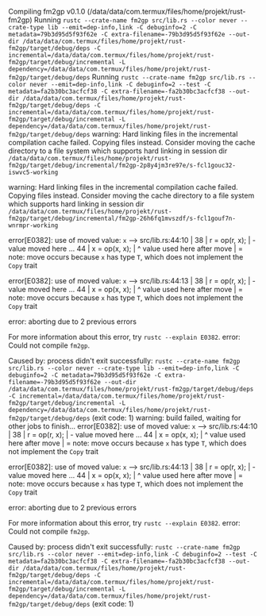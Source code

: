    Compiling fm2gp v0.1.0 (/data/data/com.termux/files/home/projekt/rust-fm2gp)
     Running `rustc --crate-name fm2gp src/lib.rs --color never --crate-type lib --emit=dep-info,link -C debuginfo=2 -C metadata=79b3d95d5f93f62e -C extra-filename=-79b3d95d5f93f62e --out-dir /data/data/com.termux/files/home/projekt/rust-fm2gp/target/debug/deps -C incremental=/data/data/com.termux/files/home/projekt/rust-fm2gp/target/debug/incremental -L dependency=/data/data/com.termux/files/home/projekt/rust-fm2gp/target/debug/deps`
     Running `rustc --crate-name fm2gp src/lib.rs --color never --emit=dep-info,link -C debuginfo=2 --test -C metadata=fa2b30bc3acfcf38 -C extra-filename=-fa2b30bc3acfcf38 --out-dir /data/data/com.termux/files/home/projekt/rust-fm2gp/target/debug/deps -C incremental=/data/data/com.termux/files/home/projekt/rust-fm2gp/target/debug/incremental -L dependency=/data/data/com.termux/files/home/projekt/rust-fm2gp/target/debug/deps`
warning: Hard linking files in the incremental compilation cache failed. Copying files instead. Consider moving the cache directory to a file system which supports hard linking in session dir `/data/data/com.termux/files/home/projekt/rust-fm2gp/target/debug/incremental/fm2gp-2p8y4jm3re97e/s-fcl1gouc32-iswvc5-working`

warning: Hard linking files in the incremental compilation cache failed. Copying files instead. Consider moving the cache directory to a file system which supports hard linking in session dir `/data/data/com.termux/files/home/projekt/rust-fm2gp/target/debug/incremental/fm2gp-26h6fq1mvszdf/s-fcl1gouf7n-wnrmpr-working`

error[E0382]: use of moved value: `x`
  --> src/lib.rs:44:10
   |
38 |             r = op(r, x);
   |                       - value moved here
...
44 |         x = op(x, x);
   |                ^ value used here after move
   |
   = note: move occurs because `x` has type `T`, which does not implement the `Copy` trait

error[E0382]: use of moved value: `x`
  --> src/lib.rs:44:13
   |
38 |             r = op(r, x);
   |                       - value moved here
...
44 |         x = op(x, x);
   |                   ^ value used here after move
   |
   = note: move occurs because `x` has type `T`, which does not implement the `Copy` trait

error: aborting due to 2 previous errors

For more information about this error, try `rustc --explain E0382`.
error: Could not compile `fm2gp`.

Caused by:
  process didn't exit successfully: `rustc --crate-name fm2gp src/lib.rs --color never --crate-type lib --emit=dep-info,link -C debuginfo=2 -C metadata=79b3d95d5f93f62e -C extra-filename=-79b3d95d5f93f62e --out-dir /data/data/com.termux/files/home/projekt/rust-fm2gp/target/debug/deps -C incremental=/data/data/com.termux/files/home/projekt/rust-fm2gp/target/debug/incremental -L dependency=/data/data/com.termux/files/home/projekt/rust-fm2gp/target/debug/deps` (exit code: 1)
warning: build failed, waiting for other jobs to finish...
error[E0382]: use of moved value: `x`
  --> src/lib.rs:44:10
   |
38 |             r = op(r, x);
   |                       - value moved here
...
44 |         x = op(x, x);
   |                ^ value used here after move
   |
   = note: move occurs because `x` has type `T`, which does not implement the `Copy` trait

error[E0382]: use of moved value: `x`
  --> src/lib.rs:44:13
   |
38 |             r = op(r, x);
   |                       - value moved here
...
44 |         x = op(x, x);
   |                   ^ value used here after move
   |
   = note: move occurs because `x` has type `T`, which does not implement the `Copy` trait

error: aborting due to 2 previous errors

For more information about this error, try `rustc --explain E0382`.
error: Could not compile `fm2gp`.

Caused by:
  process didn't exit successfully: `rustc --crate-name fm2gp src/lib.rs --color never --emit=dep-info,link -C debuginfo=2 --test -C metadata=fa2b30bc3acfcf38 -C extra-filename=-fa2b30bc3acfcf38 --out-dir /data/data/com.termux/files/home/projekt/rust-fm2gp/target/debug/deps -C incremental=/data/data/com.termux/files/home/projekt/rust-fm2gp/target/debug/incremental -L dependency=/data/data/com.termux/files/home/projekt/rust-fm2gp/target/debug/deps` (exit code: 1)
